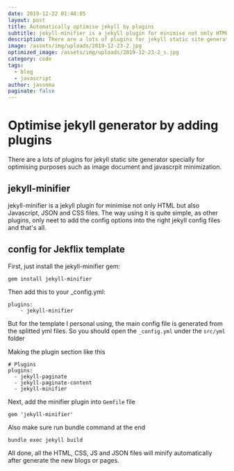 ```yaml
---
date: 2019-12-22 01:48:05
layout: post
title: Automatically optimise jekyll by plugins
subtitle: jekyll-minifier is a jekyll plugin for minimise not only HTML but also Javascript, JSON and CSS files. The way using it is quite simple
description: There are a lots of plugins for jekyll static site generator specially for optimising purposes such as image document and javascrpit minimization. 
image: /assets/img/uploads/2019-12-23-2.jpg
optimized_image: /assets/img/uploads/2019-12-23-2_s.jpg
category: code
tags:
  - blog
  - javascript
author: jasonma
paginate: false
---
```

# Optimise jekyll generator by adding plugins

There are a lots of plugins for jekyll static site generator specially for optimising purposes such as image document and javascrpit minimization. 

## jekyll-minifier
jekyll-minifier is a jekyll plugin for minimise not only HTML but also Javascript, JSON and CSS files. The way using it is quite simple, as other plugins, only neet to add the config options into the right jekyll config files and that's all.

## config for Jekflix template
First, just install the jekyll-minifier gem:

```gem install jekyll-minifier```

Then add this to your _config.yml:

```
plugins:
    - jekyll-minifier
```

But for the template I personal using, the main config file is generated from the splitted yml files. 
So you should open the ```_config.yml``` under the ```src/yml``` folder

Making the plugin section like this

```
# Plugins
plugins:
  - jekyll-paginate
  - jekyll-paginate-content
  - jekyll-minifier
 ```

Next, add the minifier plugin into ```Gemfile``` file

```gem 'jekyll-minifier'```

Also make sure run bundle command at the end

```bundle exec jekyll build```

All done, all the HTML, CSS, JS and JSON files will minify automatically after generate the new blogs or pages.





